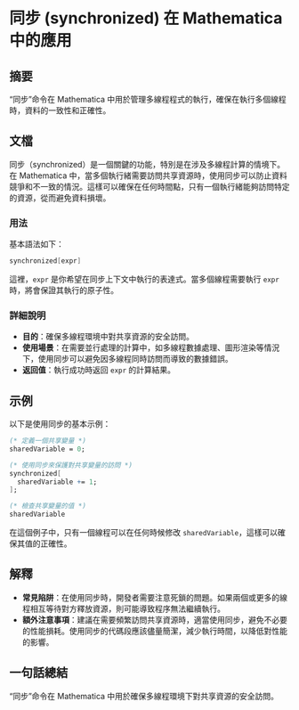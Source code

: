 <!--
Meta Description: # 同步 (synchronized) 在 Mathematica 中的應用 ## 摘要 “同步”命令在 Mathematica 中用於管理多線程程式的執行，確保在執行多個線程時，資料的一致性和正確性。 ## 文檔 同步（synchronized）是一個關鍵的功能，特別是在涉及多線程計算的情境下。在...
Meta Keywords: mathematica, synchronized, expr, sharedvariable, 命令在
-->

# 同步 (synchronized) 在 Mathematica 中的應用

## 摘要
“同步”命令在 Mathematica 中用於管理多線程程式的執行，確保在執行多個線程時，資料的一致性和正確性。

## 文檔
同步（synchronized）是一個關鍵的功能，特別是在涉及多線程計算的情境下。在 Mathematica 中，當多個執行緒需要訪問共享資源時，使用同步可以防止資料競爭和不一致的情況。這樣可以確保在任何時間點，只有一個執行緒能夠訪問特定的資源，從而避免資料損壞。

### 用法
基本語法如下：
```mathematica
synchronized[expr]
```
這裡，`expr` 是你希望在同步上下文中執行的表達式。當多個線程需要執行 `expr` 時，將會保證其執行的原子性。

### 詳細說明
- **目的**：確保多線程環境中對共享資源的安全訪問。
- **使用場景**：在需要並行處理的計算中，如多線程數據處理、圖形渲染等情況下，使用同步可以避免因多線程同時訪問而導致的數據錯誤。
- **返回值**：執行成功時返回 `expr` 的計算結果。

## 示例
以下是使用同步的基本示例：

```mathematica
(* 定義一個共享變量 *)
sharedVariable = 0;

(* 使用同步來保護對共享變量的訪問 *)
synchronized[
  sharedVariable += 1;
];

(* 檢查共享變量的值 *)
sharedVariable
```

在這個例子中，只有一個線程可以在任何時候修改 `sharedVariable`，這樣可以確保其值的正確性。

## 解釋
- **常見陷阱**：在使用同步時，開發者需要注意死鎖的問題。如果兩個或更多的線程相互等待對方釋放資源，則可能導致程序無法繼續執行。
- **額外注意事項**：建議在需要頻繁訪問共享資源時，適當使用同步，避免不必要的性能損耗。使用同步的代碼段應該儘量簡潔，減少執行時間，以降低對性能的影響。

## 一句話總結
“同步”命令在 Mathematica 中用於確保多線程環境下對共享資源的安全訪問。